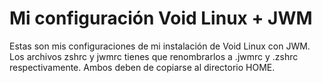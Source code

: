 # Mi configuración Void Linux + JWM
Estas son mis configuraciones de mi instalación de Void Linux con JWM.
Los archivos zshrc y jwmrc tienes que renombrarlos a .jwmrc y .zshrc respectivamente.
Ambos deben de copiarse al directorio HOME.
